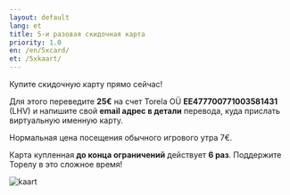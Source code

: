 ```yaml
---
layout: default
lang: et
title: 5-и разовая скидочная карта
priority: 1.0
en: /en/5xcard/
et: /5xkaart/
---
```


Купите скидочную карту прямо сейчас!

Для этого переведите **25€** на счет Torela OÜ **EE477700771003581431** (LHV) и напишите свой **email адрес в детали** перевода, куда прислать виртуальную именную карту.

Нормальная цена посещения обычного игрового утра 7€.

Карта купленная **до конца ограничений** действует **6 раз**. Поддержите Торелу в это сложное время!

![kaart](/sydmused/5x-kaart.png "Образец карты")
